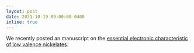 ```yaml
---
layout: post
date: 2021-10-19 09:00:00-0400
inline: true
---
```


We recently posted an manuscript on the [essential electronic characteristic of low valence nickelates](/publications/#Shen2021role).
